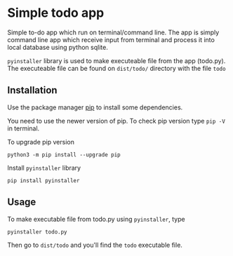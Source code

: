 # Simple todo app

Simple to-do app which run on terminal/command line.
The app is simply command line app which receive input from terminal and process it into local database using python sqlite.

`pyinstaller` library is used to make executeable file from the app (todo.py). The executeable file can be found on `dist/todo/` directory with the file `todo`

## Installation

Use the package manager [pip](https://pip.pypa.io/en/stable/) to install some dependencies.

You need to use the newer version of pip. To check pip version type `pip -V` in terminal.

To upgrade pip version
```
python3 -m pip install --upgrade pip
```

Install `pyinstaller` library

```
pip install pyinstaller

```

## Usage

To make executable file from todo.py using `pyinstaller`, type
```
pyinstaller todo.py
```

Then go to `dist/todo` and you'll find the `todo` executable file.
